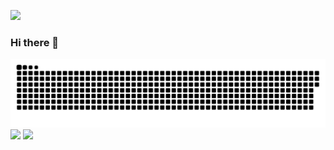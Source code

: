 ![](https://komarev.com/ghpvc/?username=0v0d&color=blue)
### Hi there 👋
![](https://raw.githubusercontent.com/0v0d/0v0d/output/github-contribution-grid-snake.svg)
[![](https://github-readme-stats.vercel.app/api?username=0v0d&hide=contribs&count_private=true&show_icons=true&theme=default)](https://github.com/0v0d/)
[![](https://github-readme-stats.vercel.app/api/top-langs/?username=0v0d&layout=compact&theme=default)](https://github.com/0v0d/)
